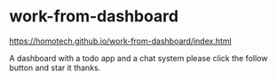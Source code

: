 # work-from-dashboard

https://homotech.github.io/work-from-dashboard/index.html

A dashboard with a todo app and a chat system please click the follow button and star it thanks.
